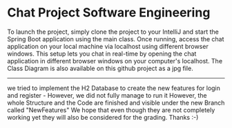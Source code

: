 # Chat Project Software Engineering

To launch the project, simply clone the project to your IntelliJ and start the Spring Boot application using the main class. Once running, access the chat application on your local machine via localhost using different browser windows. This setup lets you chat in real-time by opening the chat application in different browser windows on your computer's localhost. The Class Diagram is also available on this github project as a jpg file.

--------------------------------------------------------------------------------------------------------------------------------------------

we tried to implement the H2 Database to create the new features for login and register - However, we did not fully manage to run it
However, the whole Structure and the Code are finished and visible under the new Branch called "NewFeatures"
We hope that even though they are not completely working yet they will also be considered for the grading. Thanks :-)
